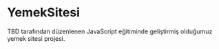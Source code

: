 # YemekSitesi
TBD tarafından düzenlenen JavaScript eğitiminde geliştirmiş olduğumuz yemek sitesi projesi.
